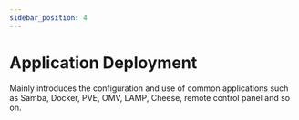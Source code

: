 ```yaml
---
sidebar_position: 4
---
```


# Application Deployment

Mainly introduces the configuration and use of common applications such as Samba, Docker, PVE, OMV, LAMP, Cheese, remote control panel and so on.

<DocCardList />
